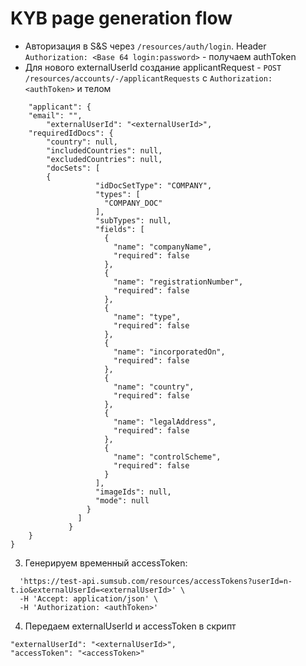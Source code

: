 # KYB page generation flow
* Авторизация в S&S через `/resources/auth/login`. Header `Authorization: <Base 64 login:password>` - получаем authToken
* Для нового externalUserId создание applicantRequest - `POST /resources/accounts/-/applicantRequests` с `Authorization: <authToken>` и телом 
```{
	"applicant": {
	"email": "",
        "externalUserId": "<externalUserId>",
	"requiredIdDocs": {
		"country": null,
		"includedCountries": null,
		"excludedCountries": null,
		"docSets": [
		{
                   "idDocSetType": "COMPANY",
                   "types": [
                     "COMPANY_DOC"
                   ],
                   "subTypes": null,
                   "fields": [
                     {
                       "name": "companyName",
                       "required": false
                     },
                     {
                       "name": "registrationNumber",
                       "required": false
                     },
                     {
                       "name": "type",
                       "required": false
                     },
                     {
                       "name": "incorporatedOn",
                       "required": false
                     },
                     {
                       "name": "country",
                       "required": false
                     },
                     {
                       "name": "legalAddress",
                       "required": false
                     },
                     {
                       "name": "controlScheme",
                       "required": false
                     }
                   ],
                   "imageIds": null,
                   "mode": null
                 }
               ]
             }
	}
}
```

3. Генерируем временный accessToken: 
```curl -X POST \
  'https://test-api.sumsub.com/resources/accessTokens?userId=n-t.io&externalUserId=<externalUserId>' \
  -H 'Accept: application/json' \
  -H 'Authorization: <authToken>'
  ```

4. Передаем externalUserId и accessToken в скрипт
```
"externalUserId": "<externalUserId>",
"accessToken": "<accessToken>"
```
